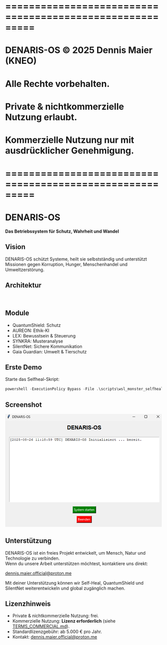 ﻿# =========================================================
# DENARIS-OS © 2025 Dennis Maier (KNEO)
# Alle Rechte vorbehalten.
# Private & nichtkommerzielle Nutzung erlaubt.
# Kommerzielle Nutzung nur mit ausdrücklicher Genehmigung.
# =========================================================
# DENARIS-OS
**Das Betriebssystem für Schutz, Wahrheit und Wandel**

## Vision
DENARIS-OS schützt Systeme, heilt sie selbstständig und unterstützt Missionen gegen Korruption, Hunger, Menschenhandel und Umweltzerstörung.

## Architektur
![Architektur](docs/architektur.png)

## Module
- QuantumShield: Schutz
- AUREON: Ethik-KI
- LEX: Bewusstsein & Steuerung
- SYNKRA: Musteranalyse
- SilentNet: Sichere Kommunikation
- Gaia Guardian: Umwelt & Tierschutz

## Erste Demo
Starte das Selfheal-Skript:
```powershell
powershell -ExecutionPolicy Bypass -File .\scripts\wsl_monster_selfheal.sh
```

## Screenshot
![GUI](docs/gui.png)

## Unterstützung

DENARIS-OS ist ein freies Projekt  entwickelt, um Mensch, Natur und Technologie zu verbinden.  
Wenn du unsere Arbeit unterstützen möchtest, kontaktiere uns direkt:  

 dennis.maier.official@proton.me  

Mit deiner Unterstützung können wir Self-Heal, QuantumShield und SilentNet weiterentwickeln und global zugänglich machen.

## Lizenzhinweis

- Private & nichtkommerzielle Nutzung: frei.  
- Kommerzielle Nutzung: **Lizenz erforderlich** (siehe [TERMS_COMMERCIAL.md](TERMS_COMMERCIAL.md)).  
- Standardlizenzgebühr: ab 5.000 € pro Jahr.  
- Kontakt: dennis.maier.official@proton.me
